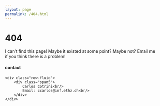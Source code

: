 ```yaml
---
layout: page
permalink: /404.html
---
```


# 404

I can't find this page! Maybe it existed at some point? Maybe not? Email me if you think there is a problem!

<div class="container">
<h4><a name="contact"></a>contact</h4>

    <div class="row-fluid">
        <div class="span5">
            Carlos Cotrini<br/>
            Email: ccarlos@inf.ethz.ch<br/>
        </div>
    </div>
</div>
